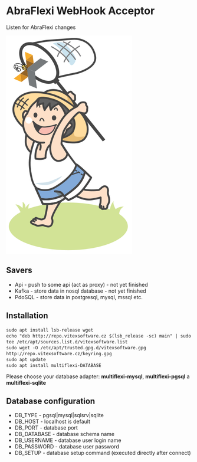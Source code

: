 AbraFlexi WebHook Acceptor
==========================

Listen for AbraFlexi changes


![Logo](package-logo.svg?raw=true)

Savers
------

 * Api    - push to some api (act as proxy) - not yet finished
 * Kafka  - store data in nosql database  - not yet finished
 * PdoSQL - store data in postgresql, mysql, mssql etc. 


Installation
------------

```shell
sudo apt install lsb-release wget
echo "deb http://repo.vitexsoftware.cz $(lsb_release -sc) main" | sudo tee /etc/apt/sources.list.d/vitexsoftware.list
sudo wget -O /etc/apt/trusted.gpg.d/vitexsoftware.gpg http://repo.vitexsoftware.cz/keyring.gpg
sudo apt update
sudo apt install multiflexi-DATABASE 
```

Please choose your database adapter: **multiflexi-mysql**, **multiflexi-pgsql** a **multiflexi-sqlite**


Database configuration
----------------------

 *   DB_TYPE     - pgsql|mysql|sqlsrv|sqlite
 *   DB_HOST     - localhost is default
 *   DB_PORT     - database port
 *   DB_DATABASE - database schema name
 *   DB_USERNAME - database user login name
 *   DB_PASSWORD - database user password
 *   DB_SETUP    - database setup command (executed directly after connect)

